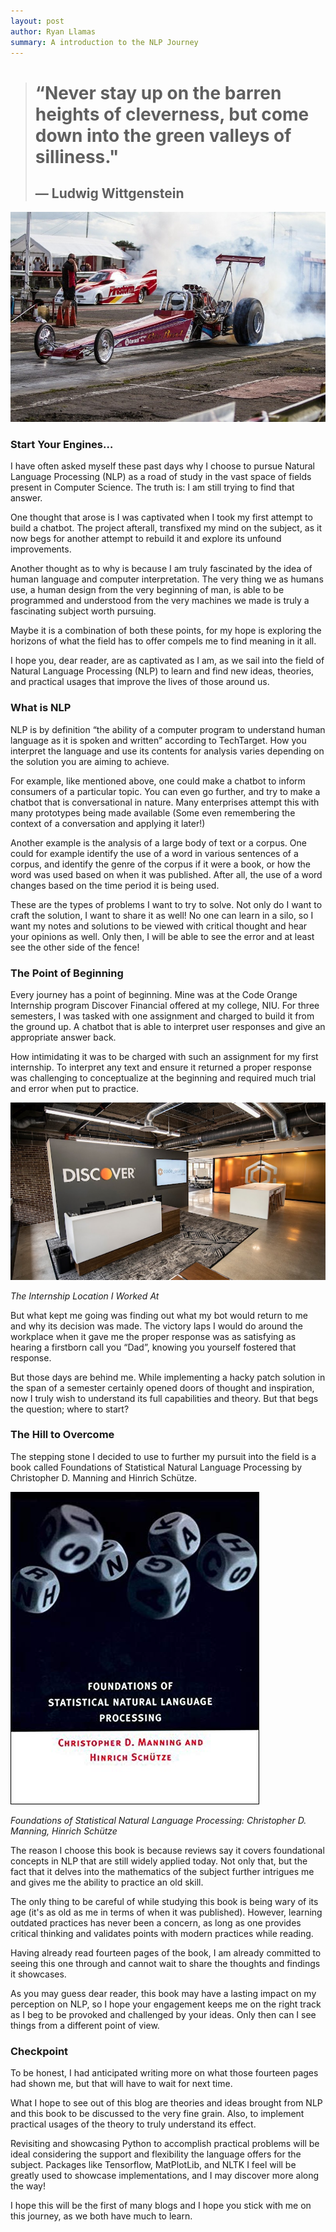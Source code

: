 ```yaml
---
layout: post
author: Ryan Llamas
summary: A introduction to the NLP Journey
---
```

<blockquote><h1>“Never stay up on the barren heights of cleverness, but come down into the green valleys of silliness."</h1>
<h2>&#8212; Ludwig Wittgenstein</h2></blockquote>

![Drag Race](/assets/drag_race.png)

<h3>Start Your Engines… </h3>

I have often asked myself these past days why I choose to pursue Natural Language Processing (NLP) as a road of study in 
the vast space of fields present in Computer Science. The truth is: I am still trying to find that answer.

One thought that arose is I was captivated when I took my first attempt to build a chatbot. The project afterall, 
transfixed my mind on the subject, as it now begs for another attempt to rebuild it and explore its unfound improvements.

Another thought as to why is because I am truly fascinated by the idea of human language and computer interpretation. 
The very thing we as humans use, a human design from the very beginning of man, is able to be programmed and understood 
from the very machines we made is truly a fascinating subject worth pursuing.

Maybe it is a combination of both these points, for my hope is exploring the horizons of what the field has to offer compels 
me to find meaning in it all.

I hope you, dear reader, are as captivated as I am, as we sail into the field of Natural Language Processing (NLP) to 
learn and find new ideas, theories, and practical usages that improve the lives of those around us.

<h3>What is NLP</h3>

NLP is by definition “the ability of a computer program to understand human language as it is spoken and written” according to TechTarget. 
How you interpret the language and use its contents for analysis varies depending on the solution you are aiming to achieve. 

For example, like mentioned above, one could make a chatbot to inform consumers of a particular topic. You can even go
further, and try to make a chatbot that is conversational in nature. Many enterprises attempt this with many prototypes 
being made available (Some even remembering the context of a conversation and applying it later!)

Another example is the analysis of a large body of text or a corpus. One could for example identify the use of a word in 
various sentences of a corpus, and identify the genre of the corpus if it were a book, or how the word was used based on 
when it was published. After all, the use of a word changes based on the time period it is being used.

These are the types of problems I want to try to solve. Not only do I want to craft the solution, I want to share it as 
well! No one can learn in a silo, so I want my notes and solutions to be viewed with critical thought and hear your opinions 
as well. Only then, I will be able to see the error and at least see the other side of the fence!

<h3>The Point of Beginning</h3>

Every journey has a point of beginning. Mine was at the Code Orange Internship program Discover Financial offered at my 
college, NIU. For three semesters, I was tasked with one assignment and charged to build it from the ground up. A chatbot 
that is able to interpret user responses and give an appropriate answer back.

How intimidating it was to be charged with such an assignment for my first internship. To interpret any text and ensure it 
returned a proper response was challenging to conceptualize at the beginning and required much trial and error when put to practice.

![Discover NIU Location](/assets/discover_niu_internship.png)

<i>The Internship Location I Worked At</i>

But what kept me going was finding out what my bot would return to me and why its decision was made. The victory laps I 
would do around the workplace when it gave me the proper response was as satisfying as hearing a firstborn call you “Dad”, 
knowing you yourself fostered that response.

But those days are behind me. While implementing a hacky patch solution in the span of a semester certainly opened doors 
of thought and inspiration, now I truly wish to understand its full capabilities and theory. But that begs the question; where to start?

<h3>The Hill to Overcome</h3>

The stepping stone I decided to use to further my pursuit into the field is a book called Foundations of Statistical 
Natural Language Processing by Christopher D. Manning and Hinrich Schütze.

![NLP Book](/assets/foundations_of_natural_langauge_book.png)

<cite>Foundations of Statistical Natural Language Processing: Christopher D. Manning, Hinrich Schütze</cite>

The reason I choose this book is because reviews say it covers foundational concepts in NLP that are still widely applied today. 
Not only that, but the fact that it delves into the mathematics of the subject further intrigues me and gives me the ability 
to practice an old skill.

The only thing to be careful of while studying this book is being wary of its age (it's as old as me in terms of when it 
was published). However, learning outdated practices has never been a concern, as long as one provides critical thinking 
and validates points with modern practices while reading.

Having already read fourteen pages of the book, I am already committed to seeing this one through and cannot wait to share 
the thoughts and findings it showcases.

As you may guess dear reader, this book may have a lasting impact on my perception on NLP, so I hope your engagement keeps 
me on the right track as I beg to be provoked and challenged by your ideas. Only then can I see things from a different point of view.

<h3>Checkpoint</h3>

To be honest, I had anticipated writing more on what those fourteen pages had shown me, but that will have to wait for next time.

What I hope to see out of this blog are theories and ideas brought from NLP and this book to be discussed to the very fine 
grain. Also, to implement practical usages of the theory to truly understand its effect.

Revisiting and showcasing Python to accomplish practical problems will be ideal considering the support and flexibility 
the language offers for the subject. Packages like Tensorflow, MatPlotLib, and NLTK I feel will be greatly used to showcase 
implementations, and I may discover more along the way!

I hope this will be the first of many blogs and I hope you stick with me on this journey, as we both have much to learn.
